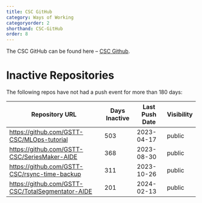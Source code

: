 ```yaml
---
title: CSC GitHub
category: Ways of Working
categoryorder: 2
shorthand: CSC-GitHub
order: 8
---
```


The CSC GitHub can be found here – <a href="https://github.com/GSTT-CSC/">CSC Github</a>.

# Inactive Repositories

The following repos have not had a push event for more than 180 days:

| Repository URL | Days Inactive | Last Push Date | Visibility |
| --- | --- | --- | --- |
| https://github.com/GSTT-CSC/MLOps-tutorial | 503 | 2023-04-17 | public |
| https://github.com/GSTT-CSC/SeriesMaker-AIDE | 368 | 2023-08-30 | public |
| https://github.com/GSTT-CSC/rsync-time-backup | 311 | 2023-10-26 | public |
| https://github.com/GSTT-CSC/TotalSegmentator-AIDE | 201 | 2024-02-13 | public |
